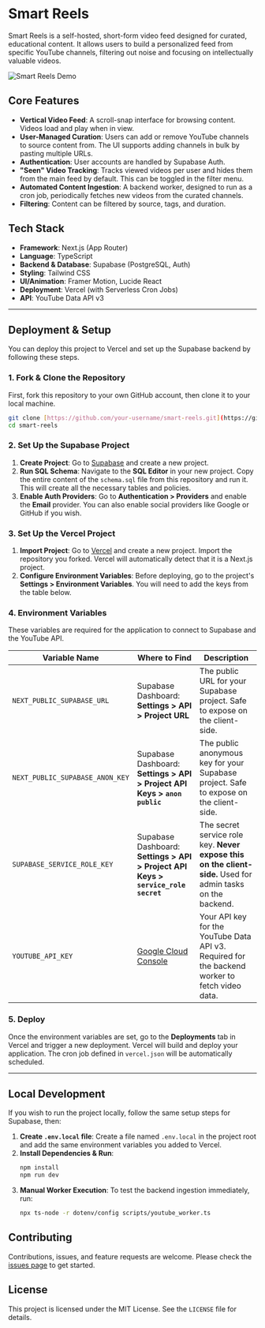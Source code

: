 # Smart Reels

Smart Reels is a self-hosted, short-form video feed designed for curated, educational content. It allows users to build a personalized feed from specific YouTube channels, filtering out noise and focusing on intellectually valuable videos.

![Smart Reels Demo](https://placehold.co/800x450/1a1a1a/ffffff?text=Smart+Reels+App+Demo.gif)

## Core Features

- **Vertical Video Feed**: A scroll-snap interface for browsing content. Videos load and play when in view.
- **User-Managed Curation**: Users can add or remove YouTube channels to source content from. The UI supports adding channels in bulk by pasting multiple URLs.
- **Authentication**: User accounts are handled by Supabase Auth.
- **"Seen" Video Tracking**: Tracks viewed videos per user and hides them from the main feed by default. This can be toggled in the filter menu.
- **Automated Content Ingestion**: A backend worker, designed to run as a cron job, periodically fetches new videos from the curated channels.
- **Filtering**: Content can be filtered by source, tags, and duration.

## Tech Stack

- **Framework**: Next.js (App Router)
- **Language**: TypeScript
- **Backend & Database**: Supabase (PostgreSQL, Auth)
- **Styling**: Tailwind CSS
- **UI/Animation**: Framer Motion, Lucide React
- **Deployment**: Vercel (with Serverless Cron Jobs)
- **API**: YouTube Data API v3

---

## Deployment & Setup

You can deploy this project to Vercel and set up the Supabase backend by following these steps.

### 1. Fork & Clone the Repository

First, fork this repository to your own GitHub account, then clone it to your local machine.

```sh
git clone [https://github.com/your-username/smart-reels.git](https://github.com/your-username/smart-reels.git)
cd smart-reels
```

### 2. Set Up the Supabase Project

1.  **Create Project**: Go to [Supabase](https://supabase.com/) and create a new project.
2.  **Run SQL Schema**: Navigate to the **SQL Editor** in your new project. Copy the entire content of the `schema.sql` file from this repository and run it. This will create all the necessary tables and policies.
3.  **Enable Auth Providers**: Go to **Authentication > Providers** and enable the **Email** provider. You can also enable social providers like Google or GitHub if you wish.

### 3. Set Up the Vercel Project

1.  **Import Project**: Go to [Vercel](https://vercel.com/) and create a new project. Import the repository you forked. Vercel will automatically detect that it is a Next.js project.
2.  **Configure Environment Variables**: Before deploying, go to the project's **Settings > Environment Variables**. You will need to add the keys from the table below.

### 4. Environment Variables

These variables are required for the application to connect to Supabase and the YouTube API.

| Variable Name                 | Where to Find                                                                      | Description                                                                                             |
| ----------------------------- | ---------------------------------------------------------------------------------- | ------------------------------------------------------------------------------------------------------- |
| `NEXT_PUBLIC_SUPABASE_URL`    | Supabase Dashboard: **Settings > API > Project URL** | The public URL for your Supabase project. Safe to expose on the client-side.                            |
| `NEXT_PUBLIC_SUPABASE_ANON_KEY` | Supabase Dashboard: **Settings > API > Project API Keys > `anon` `public`** | The public anonymous key for your Supabase project. Safe to expose on the client-side.                  |
| `SUPABASE_SERVICE_ROLE_KEY`   | Supabase Dashboard: **Settings > API > Project API Keys > `service_role` `secret`** | The secret service role key. **Never expose this on the client-side.** Used for admin tasks on the backend. |
| `YOUTUBE_API_KEY`             | [Google Cloud Console](https://console.cloud.google.com/apis/credentials)          | Your API key for the YouTube Data API v3. Required for the backend worker to fetch video data.          |

### 5. Deploy

Once the environment variables are set, go to the **Deployments** tab in Vercel and trigger a new deployment. Vercel will build and deploy your application. The cron job defined in `vercel.json` will be automatically scheduled.

---

## Local Development

If you wish to run the project locally, follow the same setup steps for Supabase, then:

1.  **Create `.env.local` file**: Create a file named `.env.local` in the project root and add the same environment variables you added to Vercel.
2.  **Install Dependencies & Run**:
    ```sh
    npm install
    npm run dev
    ```
3.  **Manual Worker Execution**: To test the backend ingestion immediately, run:
    ```sh
    npx ts-node -r dotenv/config scripts/youtube_worker.ts
    ```

## Contributing

Contributions, issues, and feature requests are welcome. Please check the [issues page](https://github.com/your-username/smart-reels/issues) to get started.

## License

This project is licensed under the MIT License. See the `LICENSE` file for details.
